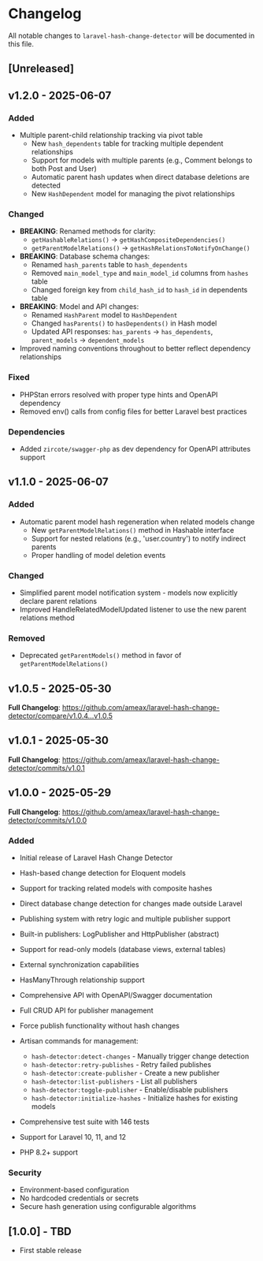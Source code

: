 # Changelog

All notable changes to `laravel-hash-change-detector` will be documented in this file.

## [Unreleased]

## v1.2.0 - 2025-06-07

### Added

- Multiple parent-child relationship tracking via pivot table
  - New `hash_dependents` table for tracking multiple dependent relationships
  - Support for models with multiple parents (e.g., Comment belongs to both Post and User)
  - Automatic parent hash updates when direct database deletions are detected
  - New `HashDependent` model for managing the pivot relationships

### Changed

- **BREAKING**: Renamed methods for clarity:
  - `getHashableRelations()` → `getHashCompositeDependencies()`
  - `getParentModelRelations()` → `getHashRelationsToNotifyOnChange()`
- **BREAKING**: Database schema changes:
  - Renamed `hash_parents` table to `hash_dependents`
  - Removed `main_model_type` and `main_model_id` columns from `hashes` table
  - Changed foreign key from `child_hash_id` to `hash_id` in dependents table
- **BREAKING**: Model and API changes:
  - Renamed `HashParent` model to `HashDependent`
  - Changed `hasParents()` to `hasDependents()` in Hash model
  - Updated API responses: `has_parents` → `has_dependents`, `parent_models` → `dependent_models`
- Improved naming conventions throughout to better reflect dependency relationships

### Fixed

- PHPStan errors resolved with proper type hints and OpenAPI dependency
- Removed env() calls from config files for better Laravel best practices

### Dependencies

- Added `zircote/swagger-php` as dev dependency for OpenAPI attributes support

## v1.1.0 - 2025-06-07

### Added

- Automatic parent model hash regeneration when related models change
  - New `getParentModelRelations()` method in Hashable interface
  - Support for nested relations (e.g., 'user.country') to notify indirect parents
  - Proper handling of model deletion events

### Changed

- Simplified parent model notification system - models now explicitly declare parent relations
- Improved HandleRelatedModelUpdated listener to use the new parent relations method

### Removed

- Deprecated `getParentModels()` method in favor of `getParentModelRelations()`

## v1.0.5 - 2025-05-30

**Full Changelog**: https://github.com/ameax/laravel-hash-change-detector/compare/v1.0.4...v1.0.5

## v1.0.1 - 2025-05-30

**Full Changelog**: https://github.com/ameax/laravel-hash-change-detector/commits/v1.0.1

## v1.0.0 - 2025-05-29

**Full Changelog**: https://github.com/ameax/laravel-hash-change-detector/commits/v1.0.0

### Added

- Initial release of Laravel Hash Change Detector
  
- Hash-based change detection for Eloquent models
  
- Support for tracking related models with composite hashes
  
- Direct database change detection for changes made outside Laravel
  
- Publishing system with retry logic and multiple publisher support
  
- Built-in publishers: LogPublisher and HttpPublisher (abstract)
  
- Support for read-only models (database views, external tables)
  
- External synchronization capabilities
  
- HasManyThrough relationship support
  
- Comprehensive API with OpenAPI/Swagger documentation
  
- Full CRUD API for publisher management
  
- Force publish functionality without hash changes
  
- Artisan commands for management:
  
  - `hash-detector:detect-changes` - Manually trigger change detection
  - `hash-detector:retry-publishes` - Retry failed publishes
  - `hash-detector:create-publisher` - Create a new publisher
  - `hash-detector:list-publishers` - List all publishers
  - `hash-detector:toggle-publisher` - Enable/disable publishers
  - `hash-detector:initialize-hashes` - Initialize hashes for existing models
  
- Comprehensive test suite with 146 tests
  
- Support for Laravel 10, 11, and 12
  
- PHP 8.2+ support
  

### Security

- Environment-based configuration
- No hardcoded credentials or secrets
- Secure hash generation using configurable algorithms

## [1.0.0] - TBD

- First stable release
